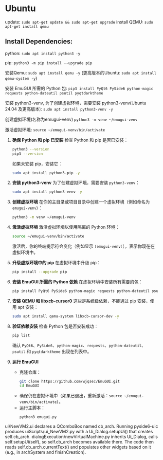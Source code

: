 # Ubuntu
update: `sudo apt-get update && sudo apt-get upgrade`
install QEMU: `sudo apt-get install qemu`

## Install Dependencies:
python: `sudo apt install python3 -y`

pip: `python3 -m pip install --upgrade pip`

安装Qemu: `sudo apt install qemu -y` (更高版本的Ubuntu: `sudo apt install qemu-system -y`)

安装 EmuGUI 所需的 Python 包: `pip3 install PyQt6 PySide6 python-magic requests python-dateutil psutil pyqtdarktheme`

安装 python3-venv, 为了创建虚拟环境，需要安装 python3-venv(Ubuntu 24.04 及更高版本):
`sudo apt install python3-venv -y`

创建虚拟环境(名称为emugui-venv) `python3 -m venv ~/emugui-venv`

激活虚拟环境: `source ~/emugui-venv/bin/activate`

1. **确保 Python 和 pip 已安装**
   检查 Python 和 pip 是否已安装：
   ```bash
   python3 --version
   pip3 --version
   ```
   如果未安装 pip，安装它：
   ```bash
   sudo apt install python3-pip -y
   ```

2. **安装 python3-venv**
   为了创建虚拟环境，需要安装 `python3-venv`：
   ```bash
   sudo apt install python3-venv -y
   ```

3. **创建虚拟环境**
   在你的主目录或项目目录中创建一个虚拟环境（例如命名为 `emugui-venv`）：
   ```bash
   python3 -m venv ~/emugui-venv
   ```

4. **激活虚拟环境**
   激活虚拟环境以使用隔离的 Python 环境：
   ```bash
   source ~/emugui-venv/bin/activate
   ```
   激活后，你的终端提示符会变化（例如显示 `(emugui-venv)`），表示你现在在虚拟环境中。

5. **升级虚拟环境中的 pip**
   在虚拟环境中升级 pip：
   ```bash
   pip install --upgrade pip
   ```

6. **安装 EmuGUI 所需的 Python 依赖**
   在虚拟环境中安装所有需要的包：
   ```bash
   pip install PyQt6 PySide6 python-magic requests python-dateutil psutil pyqtdarktheme
   ```

7. **安装 QEMU 和 libxcb-cursor0**
   这些是系统级依赖，不能通过 pip 安装，使用 apt 安装：
   ```bash
   sudo apt install qemu-system libxcb-cursor-dev -y
   ```

8. **验证依赖安装**
   检查 Python 包是否安装成功：
   ```bash
   pip list
   ```
   确认 `PyQt6`、`PySide6`、`python-magic`、`requests`、`python-dateutil`、`psutil` 和 `pyqtdarktheme` 出现在列表中。

9. **运行 EmuGUI**
     - 克隆仓库：
       ```bash
       git clone https://github.com/wjqsec/EmuGUI.git
       cd EmuGUI
       ```
     - 确保仍在虚拟环境中（如果已退出，重新激活：`source ~/emugui-venv/bin/activate`）。
     - 运行主脚本：
       ```bash
       python3 emugui.py
       ```

ui/NewVM2.ui declares a QComboBox named cb_arch.
Running pyside6-uic produces uiScripts/ui_NewVM2.py with a Ui_Dialog.setupUi() that creates self.cb_arch.
dialogExecution/newVirtualMachine.py inherits Ui_Dialog, calls self.setupUi(self), so self.cb_arch becomes available there. The code then reads self.cb_arch.currentText() and populates other widgets based on it (e.g., in archSystem and finishCreation).

